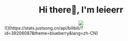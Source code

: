 <h1 align="center">Hi there👋, I'm leieerr</h1>

<div align="center"><img src="https://count.getloli.com/get/@leieerr?theme=rule34" align="center"  /></div> 

<div align="center"><![](https://stats.justsong.cn/api/github?username=leieerr&theme=blueberry&lang=zh-CN) /></div> 
![](https://stats.justsong.cn/api/bilibili/?id=39206087&theme=blueberry&lang=zh-CN) </div> 
